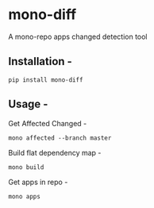 # mono-diff
A mono-repo apps changed detection tool

## Installation - 
    pip install mono-diff

## Usage -
Get Affected Changed -  

    mono affected --branch master

Build flat dependency map - 
        
    mono build

Get apps in repo - 
        
    mono apps
